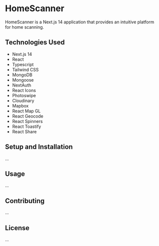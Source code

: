 # HomeScanner

HomeScanner is a Next.js 14 application that provides an intuitive platform for home scanning. 

## Technologies Used

- Next.js 14
- React
- Typescript
- Tailwind CSS
- MongoDB
- Mongoose
- NextAuth
- React Icons
- Photoswipe
- Cloudinary
- Mapbox
- React Map GL
- React Geocode
- React Spinners
- React Toastify
- React Share

## Setup and Installation

...

## Usage

...

## Contributing

...

## License

...